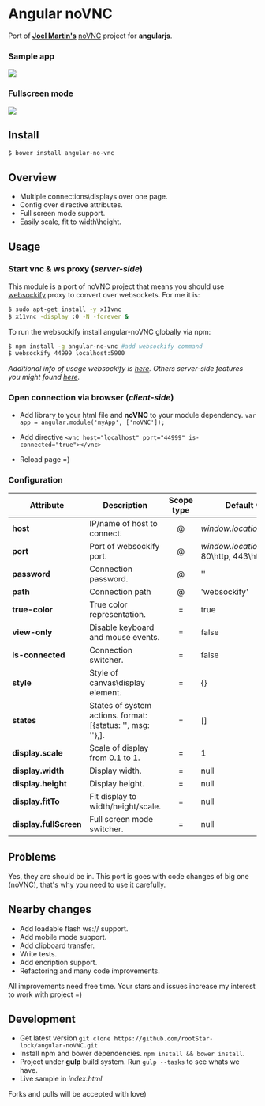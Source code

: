 # Angular noVNC

Port of __[Joel Martin's](https://github.com/kanaka)__ [noVNC](https://github.com/kanaka/noVNC) project for __angularjs__.

### Sample app
![](https://github.com/rootStar-lock/angular-noVNC/blob/master/screens/avnc-a.png)
### Fullscreen mode
![](https://github.com/rootStar-lock/angular-noVNC/blob/master/screens/avnc-full-screen.png)

## Install

`$ bower install angular-no-vnc`

## Overview

* Multiple connections\displays over one page.
* Config over directive attributes.
* Full screen mode support.
* Easily scale, fit to width\height.

## Usage


### Start vnc & ws proxy (_server-side_)

This module is a port of noVNC project that means you should use [websockify](https://github.com/kanaka/websockify) proxy to convert over websockets.
For me it is:

```bash
$ sudo apt-get install -y x11vnc
$ x11vnc -display :0 -N -forever &
```

To run the websockify install angular-noVNC globally via npm:

```bash
$ npm install -g angular-no-vnc #add websockify command
$ websockify 44999 localhost:5900
```

_Additional info of usage websockify is [here](https://github.com/kanaka/websockify/wiki).
Others server-side features you might found [here](https://github.com/kanaka/noVNC/wiki)._

### Open connection via browser (_client-side_)

* Add library to your html file and __noVNC__ to your module dependency. `var app = angular.module('myApp', ['noVNC']);`

* Add directive `<vnc host="localhost" port="44999" is-connected="true"></vnc>`

* Reload page =)

### Configuration

| Attribute              | Description                                                   | Scope type | Default value                                |
|------------------------|---------------------------------------------------------------|:----------:|----------------------------------------------|
| __host__               | IP/name of host to connect.                                   | @          | _window.location.hostname_                   |
| __port__               | Port of websockify port.                                      | @          | _window.location.port_ or 80\http, 443\https |
| __password__           | Connection password.                                          | @          | ''                                           |
| __path__           	 | Connection path                                               | @          | 'websockify'                                 |
| __true-color__         | True color representation.                                    | =          | true                                         |
| __view-only__          | Disable keyboard and mouse events.                            | =          | false                                        |
| __is-connected__       | Connection switcher.                                          | =          | false                                        |
| __style__              | Style of canvas\display element.                              | =          | {}                                           |
| __states__             | States of system actions. format: [{status: '', msg: ''},].   | =          | []                                           |
| __display.scale__      | Scale of display from 0.1 to 1.                               | =          | 1                                            |
| __display.width__      | Display width.                                                | =          | null                                         |
| __display.height__     | Display height.                                               | =          | null                                         |
| __display.fitTo__      | Fit display to width/height/scale.                            | =          | null                                         |
| __display.fullScreen__ | Full screen mode switcher.                                    | =          | null                                         |


## Problems

Yes, they are should be in. This port is goes with code changes of big one (noVNC), that's why you need to use it carefully.

## Nearby changes

* Add loadable flash ws:// support.
* Add mobile mode support.
* Add clipboard transfer.
* Write tests.
* Add encription support.
* Refactoring and many code improvements.

All improvements need free time. Your stars and issues increase my interest to work with project =)

## Development

* Get latest version `git clone https://github.com/rootStar-lock/angular-noVNC.git`
* Install npm and bower dependencies. `npm install && bower install`.
* Project under __gulp__ build system. Run `gulp --tasks` to see whats we have.
* Live sample in _index.html_

Forks and pulls will be accepted with love)
